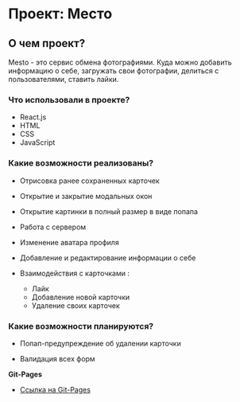 # Проект: Место 

## О чем проект? 

Mesto - это сервис обмена фотографиями. Куда можно добавить информацию о себе, загружать свои фотографии, делиться с пользователями, ставить лайки. 


### Что использовали в проекте? 

* React.js
* HTML
* CSS
* JavaScript


### Какие возможности реализованы? 

* Отрисовка ранее сохраненных карточек

* Открытие и закрытие модальных окон 

* Открытие картинки в полный размер в виде попапа

* Работа с сервером

* Изменение аватара профиля

* Добавление и редактирование информации о себе

* Взаимодействия с карточками : 

    * Лайк
    * Добавление новой карточки
    * Удаление своих карточек

### Какие возможности планируются? 

* Попап-предупреждение об удалении карточки
    
* Валидация всех форм


**Git-Pages**

* [Ссылка на Git-Pages](https://anastasiyadanilova.github.io/mesto-react/)